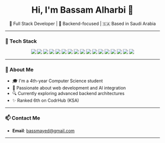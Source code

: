 <h1 align="center">Hi, I'm Bassam Alharbi 👋</h1>

<p align="center">
  🧠 Full Stack Developer | 🚀 Backend-focused | 🇸🇦 Based in Saudi Arabia
</p>

---

### 🔧 Tech Stack

<p align="center">
  <img src="https://img.shields.io/badge/Bun-black?style=for-the-badge&logo=bun&logoColor=white"/>
  <img src="https://img.shields.io/badge/CSS3-1572B6?style=for-the-badge&logo=css3&logoColor=white"/>
  <img src="https://img.shields.io/badge/Express.js-000000?style=for-the-badge&logo=express&logoColor=white"/>
  <img src="https://img.shields.io/badge/Hono-DD3A58?style=for-the-badge&logoColor=white"/>
  <img src="https://img.shields.io/badge/HTML5-E34F26?style=for-the-badge&logo=html5&logoColor=white"/>
  <img src="https://img.shields.io/badge/Java-ED8B00?style=for-the-badge&logo=openjdk&logoColor=white"/>
  <img src="https://img.shields.io/badge/JavaScript-F7DF1E?style=for-the-badge&logo=javascript&logoColor=black"/>
  <img src="https://img.shields.io/badge/Matplotlib-11557C?style=for-the-badge&logo=matplotlib&logoColor=white"/>
  <img src="https://img.shields.io/badge/MongoDB-4EA94B?style=for-the-badge&logo=mongodb&logoColor=white"/>
  <img src="https://img.shields.io/badge/MySQL-4479A1?style=for-the-badge&logo=mysql&logoColor=white"/>
  <img src="https://img.shields.io/badge/Next.js-000000?style=for-the-badge&logo=nextdotjs&logoColor=white"/>
  <img src="https://img.shields.io/badge/Node.js-339933?style=for-the-badge&logo=nodedotjs&logoColor=white"/>
  <img src="https://img.shields.io/badge/Pandas-150458?style=for-the-badge&logo=pandas&logoColor=white"/>
  <img src="https://img.shields.io/badge/Python-3776AB?style=for-the-badge&logo=python&logoColor=white"/>
  <img src="https://img.shields.io/badge/React-20232A?style=for-the-badge&logo=react&logoColor=61DAFB"/>
  <img src="https://img.shields.io/badge/Spring_Boot-6DB33F?style=for-the-badge&logo=springboot&logoColor=white"/>
  <img src="https://img.shields.io/badge/Tailwind_CSS-38B2AC?style=for-the-badge&logo=tailwindcss&logoColor=white"/>
</p>

---

### 🌟 About Me

- 🎓 I'm a 4th-year Computer Science student
- 🧪 Passionate about web development and AI integration
- 🔍 Currently exploring advanced backend architectures
- ✨ Ranked 6th on CodrHub (KSA)

---

### 📫 Contact Me

- **Email**: [bassmayed@gmail.com](mailto:bassmayed@gmail.com)

---
<!--

- **Website**: [yourwebsite.com](https://yourwebsite.com)  
- **LinkedIn**: [linkedin.com/in/yourname](https://linkedin.com/in/yourname)  
- **Twitter/X**: [@yourhandle](https://twitter.com/yourhandle)  
- **Portfolio**: [Your Portfolio](https://yourwebsite.com)

### 📈 GitHub Stats

<p align="center">
  <img src="https://github-readme-stats.vercel.app/api?username=your-username&show_icons=true&theme=radical" alt="Bassam's GitHub stats"/>
</p>

<p align="center">
  <img src="https://github-readme-streak-stats.herokuapp.com?user=your-username&theme=radical&hide_border=false"/>
</p>

---

### 🧩 Fun Fact

> “Code is like humor. When you have to explain it, it’s bad.” – Cory House
-->
